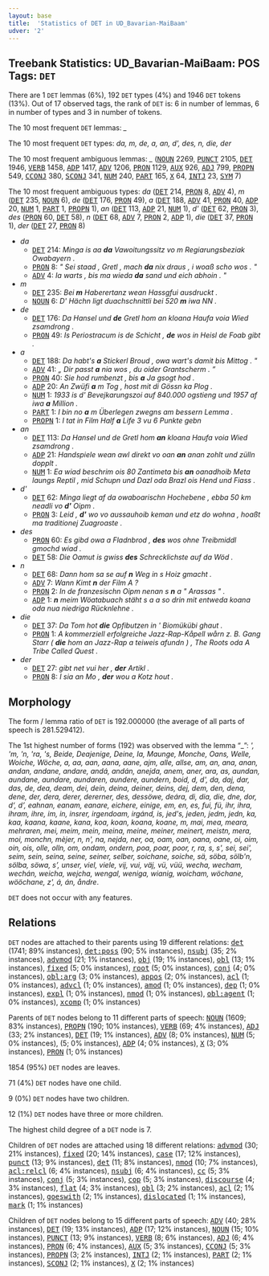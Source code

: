 ```yaml
---
layout: base
title:  'Statistics of DET in UD_Bavarian-MaiBaam'
udver: '2'
---
```


## Treebank Statistics: UD_Bavarian-MaiBaam: POS Tags: `DET`

There are 1 `DET` lemmas (6%), 192 `DET` types (4%) and 1946 `DET` tokens (13%).
Out of 17 observed tags, the rank of `DET` is: 6 in number of lemmas, 6 in number of types and 3 in number of tokens.

The 10 most frequent `DET` lemmas: <em>_</em>

The 10 most frequent `DET` types:  <em>da, m, de, a, an, d', des, n, die, der</em>

The 10 most frequent ambiguous lemmas: <em>_</em> (<tt><a href="bar_maibaam-pos-NOUN.html">NOUN</a></tt> 2269, <tt><a href="bar_maibaam-pos-PUNCT.html">PUNCT</a></tt> 2105, <tt><a href="bar_maibaam-pos-DET.html">DET</a></tt> 1946, <tt><a href="bar_maibaam-pos-VERB.html">VERB</a></tt> 1458, <tt><a href="bar_maibaam-pos-ADP.html">ADP</a></tt> 1417, <tt><a href="bar_maibaam-pos-ADV.html">ADV</a></tt> 1206, <tt><a href="bar_maibaam-pos-PRON.html">PRON</a></tt> 1129, <tt><a href="bar_maibaam-pos-AUX.html">AUX</a></tt> 926, <tt><a href="bar_maibaam-pos-ADJ.html">ADJ</a></tt> 799, <tt><a href="bar_maibaam-pos-PROPN.html">PROPN</a></tt> 549, <tt><a href="bar_maibaam-pos-CCONJ.html">CCONJ</a></tt> 380, <tt><a href="bar_maibaam-pos-SCONJ.html">SCONJ</a></tt> 341, <tt><a href="bar_maibaam-pos-NUM.html">NUM</a></tt> 240, <tt><a href="bar_maibaam-pos-PART.html">PART</a></tt> 165, <tt><a href="bar_maibaam-pos-X.html">X</a></tt> 64, <tt><a href="bar_maibaam-pos-INTJ.html">INTJ</a></tt> 23, <tt><a href="bar_maibaam-pos-SYM.html">SYM</a></tt> 7)

The 10 most frequent ambiguous types:  <em>da</em> (<tt><a href="bar_maibaam-pos-DET.html">DET</a></tt> 214, <tt><a href="bar_maibaam-pos-PRON.html">PRON</a></tt> 8, <tt><a href="bar_maibaam-pos-ADV.html">ADV</a></tt> 4), <em>m</em> (<tt><a href="bar_maibaam-pos-DET.html">DET</a></tt> 235, <tt><a href="bar_maibaam-pos-NOUN.html">NOUN</a></tt> 6), <em>de</em> (<tt><a href="bar_maibaam-pos-DET.html">DET</a></tt> 176, <tt><a href="bar_maibaam-pos-PRON.html">PRON</a></tt> 49), <em>a</em> (<tt><a href="bar_maibaam-pos-DET.html">DET</a></tt> 188, <tt><a href="bar_maibaam-pos-ADV.html">ADV</a></tt> 41, <tt><a href="bar_maibaam-pos-PRON.html">PRON</a></tt> 40, <tt><a href="bar_maibaam-pos-ADP.html">ADP</a></tt> 20, <tt><a href="bar_maibaam-pos-NUM.html">NUM</a></tt> 1, <tt><a href="bar_maibaam-pos-PART.html">PART</a></tt> 1, <tt><a href="bar_maibaam-pos-PROPN.html">PROPN</a></tt> 1), <em>an</em> (<tt><a href="bar_maibaam-pos-DET.html">DET</a></tt> 113, <tt><a href="bar_maibaam-pos-ADP.html">ADP</a></tt> 21, <tt><a href="bar_maibaam-pos-NUM.html">NUM</a></tt> 1), <em>d'</em> (<tt><a href="bar_maibaam-pos-DET.html">DET</a></tt> 62, <tt><a href="bar_maibaam-pos-PRON.html">PRON</a></tt> 3), <em>des</em> (<tt><a href="bar_maibaam-pos-PRON.html">PRON</a></tt> 60, <tt><a href="bar_maibaam-pos-DET.html">DET</a></tt> 58), <em>n</em> (<tt><a href="bar_maibaam-pos-DET.html">DET</a></tt> 68, <tt><a href="bar_maibaam-pos-ADV.html">ADV</a></tt> 7, <tt><a href="bar_maibaam-pos-PRON.html">PRON</a></tt> 2, <tt><a href="bar_maibaam-pos-ADP.html">ADP</a></tt> 1), <em>die</em> (<tt><a href="bar_maibaam-pos-DET.html">DET</a></tt> 37, <tt><a href="bar_maibaam-pos-PRON.html">PRON</a></tt> 1), <em>der</em> (<tt><a href="bar_maibaam-pos-DET.html">DET</a></tt> 27, <tt><a href="bar_maibaam-pos-PRON.html">PRON</a></tt> 8)


* <em>da</em>
  * <tt><a href="bar_maibaam-pos-DET.html">DET</a></tt> 214: <em>Minga is aa <b>da</b> Vawoitungssitz vo m Regiarungsbeziak Owabayern .</em>
  * <tt><a href="bar_maibaam-pos-PRON.html">PRON</a></tt> 8: <em>" Sei staad , Gretl , mach <b>da</b> nix draus , i woaß scho wos . "</em>
  * <tt><a href="bar_maibaam-pos-ADV.html">ADV</a></tt> 4: <em>Ia warts , bis ma wieda <b>da</b> sand und eich abhoin . "</em>
* <em>m</em>
  * <tt><a href="bar_maibaam-pos-DET.html">DET</a></tt> 235: <em>Bei <b>m</b> Haberertanz wean Hassgfui ausdruckt .</em>
  * <tt><a href="bar_maibaam-pos-NOUN.html">NOUN</a></tt> 6: <em>D' Hächn ligt duachschnittli bei 520 <b>m</b> iwa NN .</em>
* <em>de</em>
  * <tt><a href="bar_maibaam-pos-DET.html">DET</a></tt> 176: <em>Da Hansel und <b>de</b> Gretl hom an kloana Haufa voia Wied zsamdrong .</em>
  * <tt><a href="bar_maibaam-pos-PRON.html">PRON</a></tt> 49: <em>Is Periostracum is de Schicht , <b>de</b> wos in Heisl de Foab gibt .</em>
* <em>a</em>
  * <tt><a href="bar_maibaam-pos-DET.html">DET</a></tt> 188: <em>Da habt's <b>a</b> Stickerl Broud , owa wart's damit bis Mittog . "</em>
  * <tt><a href="bar_maibaam-pos-ADV.html">ADV</a></tt> 41: <em>„ Dir passt <b>a</b> nia wos , du oider Grantscherm . ”</em>
  * <tt><a href="bar_maibaam-pos-PRON.html">PRON</a></tt> 40: <em>Sie hod rumbenzt , bis <b>a</b> Ja gsogt hod .</em>
  * <tt><a href="bar_maibaam-pos-ADP.html">ADP</a></tt> 20: <em>An Zwüfi <b>a</b> m Tog , host mit di Gössn ka Plog .</em>
  * <tt><a href="bar_maibaam-pos-NUM.html">NUM</a></tt> 1: <em>1933 is d' Bevejkarungszoi auf 840.000 ogstieng und 1957 af iwa <b>a</b> Million .</em>
  * <tt><a href="bar_maibaam-pos-PART.html">PART</a></tt> 1: <em>I bin no <b>a</b> m Überlegen zwegns am bessern Lemma .</em>
  * <tt><a href="bar_maibaam-pos-PROPN.html">PROPN</a></tt> 1: <em>I tat in Film Half <b>a</b> Life 3 vu 6 Punkte gebn</em>
* <em>an</em>
  * <tt><a href="bar_maibaam-pos-DET.html">DET</a></tt> 113: <em>Da Hansel und de Gretl hom <b>an</b> kloana Haufa voia Wied zsamdrong .</em>
  * <tt><a href="bar_maibaam-pos-ADP.html">ADP</a></tt> 21: <em>Handspiele wean awl direkt vo oan <b>an</b> anan zohlt und zülln dopplt .</em>
  * <tt><a href="bar_maibaam-pos-NUM.html">NUM</a></tt> 1: <em>Ea wiad beschrim ois 80 Zantimeta bis <b>an</b> oanadhoib Meta laungs Reptil , mid Schupn und Dazl oda Brazl ois Hend und Fiass .</em>
* <em>d'</em>
  * <tt><a href="bar_maibaam-pos-DET.html">DET</a></tt> 62: <em>Minga liegt af da owaboarischn Hochebene , ebba 50 km neadli vo <b>d'</b> Oipm .</em>
  * <tt><a href="bar_maibaam-pos-PRON.html">PRON</a></tt> 3: <em>Leid , <b>d'</b> wo vo aussauhoib keman und etz do wohna , hoaßt ma traditionej Zuagroaste .</em>
* <em>des</em>
  * <tt><a href="bar_maibaam-pos-PRON.html">PRON</a></tt> 60: <em>Es gibd owa a Fladnbrod , <b>des</b> wos ohne Treibmiddl gmochd wiad .</em>
  * <tt><a href="bar_maibaam-pos-DET.html">DET</a></tt> 58: <em>Die Oamut is gwiss <b>des</b> Schrecklichste auf da Wöd .</em>
* <em>n</em>
  * <tt><a href="bar_maibaam-pos-DET.html">DET</a></tt> 68: <em>Dann hom sa se auf <b>n</b> Weg in s Hoiz gmacht .</em>
  * <tt><a href="bar_maibaam-pos-ADV.html">ADV</a></tt> 7: <em>Wann Kimt <b>n</b> der Film A ?</em>
  * <tt><a href="bar_maibaam-pos-PRON.html">PRON</a></tt> 2: <em>In de franzesischn Oipm nenan s <b>n</b> a " Arassas " .</em>
  * <tt><a href="bar_maibaam-pos-ADP.html">ADP</a></tt> 1: <em><b>n</b> meim Wöatabuach stäht s a a so drin mit entweda koana oda nua niedriga Rücknlehne .</em>
* <em>die</em>
  * <tt><a href="bar_maibaam-pos-DET.html">DET</a></tt> 37: <em>Da Tom hot <b>die</b> Opfibutzen in ' Biomükübi ghaut .</em>
  * <tt><a href="bar_maibaam-pos-PRON.html">PRON</a></tt> 1: <em>A kommerziell erfolgreiche Jazz-Rap-Kåpell wårn z. B. Gang Starr ( <b>die</b> hom an Jazz-Rap a teiweis afundn ) , The Roots oda A Tribe Called Quest .</em>
* <em>der</em>
  * <tt><a href="bar_maibaam-pos-DET.html">DET</a></tt> 27: <em>gibt net vui her , <b>der</b> Artikl .</em>
  * <tt><a href="bar_maibaam-pos-PRON.html">PRON</a></tt> 8: <em>I sia an Mo , <b>der</b> wou a Kotz hout .</em>

## Morphology

The form / lemma ratio of `DET` is 192.000000 (the average of all parts of speech is 281.529412).

The 1st highest number of forms (192) was observed with the lemma “_”: <em>', 'm, 'n, 'ra, 's, Beide, Deajenige, Deine, Ia, Maunge, Monche, Oans, Welle, Woiche, Wöche, a, aa, aan, aana, aane, ajm, alle, allse, am, an, ana, anan, andan, andane, andare, andá, andán, anejda, anem, aner, ara, as, aundan, aundane, aundare, aundaren, aundere, aundern, boid, d, d', da, daj, dar, das, de, dea, deam, dei, dein, deina, deiner, deins, dej, dem, den, dena, dene, der, dera, derer, dererner, des, dessöwe, deára, di, dia, die, dne, dor, d‘, d’, eahnan, eanam, eanare, eichere, einige, em, en, es, fui, fü, ihr, ihra, ihram, ihre, im, in, insrer, irgendoam, irgánd, is, jed's, jeden, jedm, jedn, ka, kaa, kaana, kaane, kana, koa, koan, koana, koane, m, mai, mea, meara, mehraren, mei, meim, mein, meina, meine, meiner, meinert, meistn, mera, moi, monchn, mèjer, n, n', na, nejda, ner, oa, oam, oan, oana, oane, oi, oim, oin, ois, olle, olln, om, ondam, ondern, poa, poar, poor, r, ra, s, s', sei, sei', seim, sein, seina, seine, seiner, selber, soichane, soiche, sä, söba, sölb'n, sölba, söwa, s’, unser, viel, viele, vij, vui, väj, vü, vüü, wecha, wecham, wechán, weicha, wejcha, wengal, weniga, wianig, woicham, wöchane, wööchane, z', á, án, åndre</em>.

`DET` does not occur with any features.


## Relations

`DET` nodes are attached to their parents using 19 different relations: <tt><a href="bar_maibaam-dep-det.html">det</a></tt> (1741; 89% instances), <tt><a href="bar_maibaam-dep-det-poss.html">det:poss</a></tt> (90; 5% instances), <tt><a href="bar_maibaam-dep-nsubj.html">nsubj</a></tt> (35; 2% instances), <tt><a href="bar_maibaam-dep-advmod.html">advmod</a></tt> (21; 1% instances), <tt><a href="bar_maibaam-dep-obj.html">obj</a></tt> (19; 1% instances), <tt><a href="bar_maibaam-dep-obl.html">obl</a></tt> (13; 1% instances), <tt><a href="bar_maibaam-dep-fixed.html">fixed</a></tt> (5; 0% instances), <tt><a href="bar_maibaam-dep-root.html">root</a></tt> (5; 0% instances), <tt><a href="bar_maibaam-dep-conj.html">conj</a></tt> (4; 0% instances), <tt><a href="bar_maibaam-dep-obl-arg.html">obl:arg</a></tt> (3; 0% instances), <tt><a href="bar_maibaam-dep-appos.html">appos</a></tt> (2; 0% instances), <tt><a href="bar_maibaam-dep-acl.html">acl</a></tt> (1; 0% instances), <tt><a href="bar_maibaam-dep-advcl.html">advcl</a></tt> (1; 0% instances), <tt><a href="bar_maibaam-dep-amod.html">amod</a></tt> (1; 0% instances), <tt><a href="bar_maibaam-dep-dep.html">dep</a></tt> (1; 0% instances), <tt><a href="bar_maibaam-dep-expl.html">expl</a></tt> (1; 0% instances), <tt><a href="bar_maibaam-dep-nmod.html">nmod</a></tt> (1; 0% instances), <tt><a href="bar_maibaam-dep-obl-agent.html">obl:agent</a></tt> (1; 0% instances), <tt><a href="bar_maibaam-dep-xcomp.html">xcomp</a></tt> (1; 0% instances)

Parents of `DET` nodes belong to 11 different parts of speech: <tt><a href="bar_maibaam-pos-NOUN.html">NOUN</a></tt> (1609; 83% instances), <tt><a href="bar_maibaam-pos-PROPN.html">PROPN</a></tt> (190; 10% instances), <tt><a href="bar_maibaam-pos-VERB.html">VERB</a></tt> (69; 4% instances), <tt><a href="bar_maibaam-pos-ADJ.html">ADJ</a></tt> (33; 2% instances), <tt><a href="bar_maibaam-pos-DET.html">DET</a></tt> (19; 1% instances), <tt><a href="bar_maibaam-pos-ADV.html">ADV</a></tt> (8; 0% instances), <tt><a href="bar_maibaam-pos-NUM.html">NUM</a></tt> (5; 0% instances),  (5; 0% instances), <tt><a href="bar_maibaam-pos-ADP.html">ADP</a></tt> (4; 0% instances), <tt><a href="bar_maibaam-pos-X.html">X</a></tt> (3; 0% instances), <tt><a href="bar_maibaam-pos-PRON.html">PRON</a></tt> (1; 0% instances)

1854 (95%) `DET` nodes are leaves.

71 (4%) `DET` nodes have one child.

9 (0%) `DET` nodes have two children.

12 (1%) `DET` nodes have three or more children.

The highest child degree of a `DET` node is 7.

Children of `DET` nodes are attached using 18 different relations: <tt><a href="bar_maibaam-dep-advmod.html">advmod</a></tt> (30; 21% instances), <tt><a href="bar_maibaam-dep-fixed.html">fixed</a></tt> (20; 14% instances), <tt><a href="bar_maibaam-dep-case.html">case</a></tt> (17; 12% instances), <tt><a href="bar_maibaam-dep-punct.html">punct</a></tt> (13; 9% instances), <tt><a href="bar_maibaam-dep-det.html">det</a></tt> (11; 8% instances), <tt><a href="bar_maibaam-dep-nmod.html">nmod</a></tt> (10; 7% instances), <tt><a href="bar_maibaam-dep-acl-relcl.html">acl:relcl</a></tt> (6; 4% instances), <tt><a href="bar_maibaam-dep-nsubj.html">nsubj</a></tt> (6; 4% instances), <tt><a href="bar_maibaam-dep-cc.html">cc</a></tt> (5; 3% instances), <tt><a href="bar_maibaam-dep-conj.html">conj</a></tt> (5; 3% instances), <tt><a href="bar_maibaam-dep-cop.html">cop</a></tt> (5; 3% instances), <tt><a href="bar_maibaam-dep-discourse.html">discourse</a></tt> (4; 3% instances), <tt><a href="bar_maibaam-dep-flat.html">flat</a></tt> (4; 3% instances), <tt><a href="bar_maibaam-dep-obl.html">obl</a></tt> (3; 2% instances), <tt><a href="bar_maibaam-dep-acl.html">acl</a></tt> (2; 1% instances), <tt><a href="bar_maibaam-dep-goeswith.html">goeswith</a></tt> (2; 1% instances), <tt><a href="bar_maibaam-dep-dislocated.html">dislocated</a></tt> (1; 1% instances), <tt><a href="bar_maibaam-dep-mark.html">mark</a></tt> (1; 1% instances)

Children of `DET` nodes belong to 15 different parts of speech: <tt><a href="bar_maibaam-pos-ADV.html">ADV</a></tt> (40; 28% instances), <tt><a href="bar_maibaam-pos-DET.html">DET</a></tt> (19; 13% instances), <tt><a href="bar_maibaam-pos-ADP.html">ADP</a></tt> (17; 12% instances), <tt><a href="bar_maibaam-pos-NOUN.html">NOUN</a></tt> (15; 10% instances), <tt><a href="bar_maibaam-pos-PUNCT.html">PUNCT</a></tt> (13; 9% instances), <tt><a href="bar_maibaam-pos-VERB.html">VERB</a></tt> (8; 6% instances), <tt><a href="bar_maibaam-pos-ADJ.html">ADJ</a></tt> (6; 4% instances), <tt><a href="bar_maibaam-pos-PRON.html">PRON</a></tt> (6; 4% instances), <tt><a href="bar_maibaam-pos-AUX.html">AUX</a></tt> (5; 3% instances), <tt><a href="bar_maibaam-pos-CCONJ.html">CCONJ</a></tt> (5; 3% instances), <tt><a href="bar_maibaam-pos-PROPN.html">PROPN</a></tt> (3; 2% instances), <tt><a href="bar_maibaam-pos-INTJ.html">INTJ</a></tt> (2; 1% instances), <tt><a href="bar_maibaam-pos-PART.html">PART</a></tt> (2; 1% instances), <tt><a href="bar_maibaam-pos-SCONJ.html">SCONJ</a></tt> (2; 1% instances), <tt><a href="bar_maibaam-pos-X.html">X</a></tt> (2; 1% instances)

